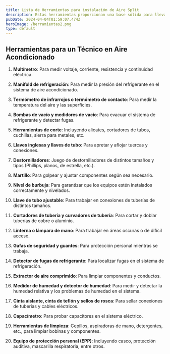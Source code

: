 ```yaml
---
title: Lista de Herramientas para instalación de Aire Split
description: Estas herramientas proporcionan una base sólida para llevar a cabo instalaciones, mantenimiento y reparaciones en sistemas de aire acondicionado
pubDate: 2024-04-04T01:59:07.474Z
heroImage: /herramientas2.png
type: default
---
```


## Herramientas para un Técnico en Aire Acondicionado

1. **Multímetro**: Para medir voltaje, corriente, resistencia y continuidad eléctrica.
2. **Manifold de refrigeración**: Para medir la presión del refrigerante en el sistema de aire acondicionado.
3. **Termómetro de infrarrojos o termómetro de contacto**: Para medir la temperatura del aire y las superficies.
4. **Bombas de vacío y medidores de vacío**: Para evacuar el sistema de refrigerante y detectar fugas.

5. **Herramientas de corte**: Incluyendo alicates, cortadores de tubos, cuchillas, sierra para metales, etc.
6. **Llaves inglesas y llaves de tubo**: Para apretar y aflojar tuercas y conexiones.
7. **Destornilladores**: Juego de destornilladores de distintos tamaños y tipos (Phillips, planos, de estrella, etc.).
8. **Martillo**: Para golpear y ajustar componentes según sea necesario.
9. **Nivel de burbuja**: Para garantizar que los equipos estén instalados correctamente y nivelados.
10. **Llave de tubo ajustable**: Para trabajar en conexiones de tuberías de distintos tamaños.
11. **Cortadores de tubería y curvadores de tubería**: Para cortar y doblar tuberías de cobre o aluminio.
12. **Linterna o lámpara de mano**: Para trabajar en áreas oscuras o de difícil acceso.
13. **Gafas de seguridad y guantes**: Para protección personal mientras se trabaja.
14. **Detector de fugas de refrigerante**: Para localizar fugas en el sistema de refrigeración.
15. **Extractor de aire comprimido**: Para limpiar componentes y conductos.
16. **Medidor de humedad y detector de humedad**: Para medir y detectar la humedad relativa y los problemas de humedad en el sistema.
17. **Cinta aislante, cinta de teflón y sellos de rosca**: Para sellar conexiones de tuberías y cables eléctricos.
18. **Capacímetro**: Para probar capacitores en el sistema eléctrico.
19. **Herramientas de limpieza**: Cepillos, aspiradoras de mano, detergentes, etc., para limpiar bobinas y componentes.
20. **Equipo de protección personal (EPP)**: Incluyendo casco, protección auditiva, mascarilla respiratoria, entre otros.
